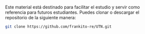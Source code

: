 Este material está destinado para facilitar el estudio y servir como referencia para futuros estudiantes.
Puedes clonar o descargar el repositorio de la siguiente manera:
```bash
git clone https://github.com/frankito-re/UTN.git